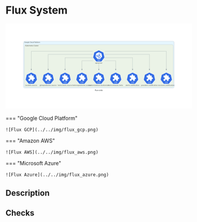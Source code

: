 # Flux System

![flux-crds](../../img/flux-crds.png)

=== "Google Cloud Platform"

    ![Flux GCP](../../img/flux_gcp.png)

=== "Amazon AWS"

    ![Flux AWS](../../img/flux_aws.png)

=== "Microsoft Azure"

    ![Flux Azure](../../img/flux_azure.png)

## Description



## Checks

